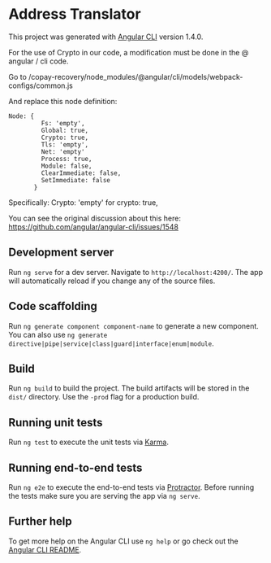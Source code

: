 # Address Translator

This project was generated with [Angular CLI](https://github.com/angular/angular-cli) version 1.4.0.

For the use of Crypto in our code, a modification must be done in the @ angular / cli code.

Go to /copay-recovery/node_modules/@angular/cli/models/webpack-configs/common.js

And replace this node definition:
```
Node: {
         Fs: 'empty',
         Global: true,
         Crypto: true,
         Tls: 'empty',
         Net: 'empty'
         Process: true,
         Module: false,
         ClearImmediate: false,
         SetImmediate: false
       }
```

Specifically:
Crypto: 'empty' for crypto: true,

You can see the original discussion about this here: https://github.com/angular/angular-cli/issues/1548

## Development server

Run `ng serve` for a dev server. Navigate to `http://localhost:4200/`. The app will automatically reload if you change any of the source files.

## Code scaffolding

Run `ng generate component component-name` to generate a new component. You can also use `ng generate directive|pipe|service|class|guard|interface|enum|module`.

## Build

Run `ng build` to build the project. The build artifacts will be stored in the `dist/` directory. Use the `-prod` flag for a production build.

## Running unit tests

Run `ng test` to execute the unit tests via [Karma](https://karma-runner.github.io).

## Running end-to-end tests

Run `ng e2e` to execute the end-to-end tests via [Protractor](http://www.protractortest.org/).
Before running the tests make sure you are serving the app via `ng serve`.

## Further help

To get more help on the Angular CLI use `ng help` or go check out the [Angular CLI README](https://github.com/angular/angular-cli/blob/master/README.md).
